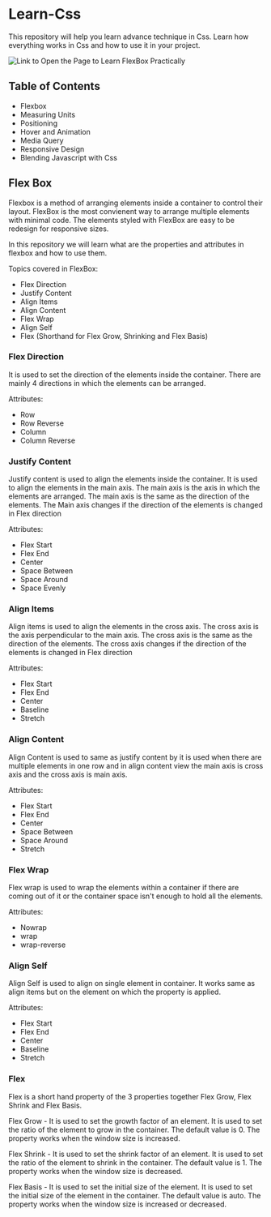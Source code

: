 # Learn-Css

This repository will help you learn advance technique in Css. Learn how everything works in Css and how to use it in your project.

![Link to Open the Page to Learn FlexBox Practically]("https://github.com/Shaik-mohd-huzaifa/Learn-Css/blob/744d30cd9fb6f5fb5d03ff0a3f93a81f17ab888f/Flex%20Box/index.html")

## Table of Contents

- Flexbox
- Measuring Units
- Positioning
- Hover and Animation
- Media Query
- Responsive Design
- Blending Javascript with Css

## Flex Box

Flexbox is a method of arranging elements inside a container to control their layout. FlexBox is the most convienent way to arrange multiple elements with minimal code. The elements styled with FlexBox are easy to be redesign for responsive sizes.

In this repository we will learn what are the properties and attributes in flexbox and how to use them.

Topics covered in FlexBox:

- Flex Direction
- Justify Content
- Align Items
- Align Content
- Flex Wrap
- Align Self
- Flex (Shorthand for Flex Grow, Shrinking and Flex Basis)

### Flex Direction

It is used to set the direction of the elements inside the container. There are mainly 4 directions in which the elements can be arranged.

Attributes:

- Row
- Row Reverse
- Column
- Column Reverse

### Justify Content

Justify content is used to align the elements inside the container. It is used to align the elements in the main axis. The main axis is the axis in which the elements are arranged. The main axis is the same as the direction of the elements. The Main axis changes if the direction of the elements is changed in Flex direction

Attributes:

- Flex Start
- Flex End
- Center
- Space Between
- Space Around
- Space Evenly

### Align Items

Align items is used to align the elements in the cross axis. The cross axis is the axis perpendicular to the main axis. The cross axis is the same as the direction of the elements. The cross axis changes if the direction of the elements is changed in Flex direction

Attributes:

- Flex Start
- Flex End
- Center
- Baseline
- Stretch

### Align Content

Align Content is used to same as justify content by it is used when there are multiple elements in one row and in align content view the main axis is cross axis and the cross axis is main axis.

Attributes:

- Flex Start
- Flex End
- Center
- Space Between
- Space Around
- Stretch

### Flex Wrap

Flex wrap is used to wrap the elements within a container if there are coming out of it or the container space isn't enough to hold all the elements.

Attributes:

- Nowrap
- wrap
- wrap-reverse

### Align Self

Align Self is used to align on single element in container. It works same as align items but on the element on which the property is applied.

Attributes:

- Flex Start
- Flex End
- Center
- Baseline
- Stretch

### Flex

Flex is a short hand property of the 3 properties together Flex Grow, Flex Shrink and Flex Basis.

Flex Grow - It is used to set the growth factor of an element. It is used to set the ratio of the element to grow in the container. The default value is 0. The property works when the window size is increased.

Flex Shrink - It is used to set the shrink factor of an element. It is used to set the ratio of the element to shrink in the container. The default value is 1. The property works when the window size is decreased.

Flex Basis - It is used to set the initial size of the element. It is used to set the initial size of the element in the container. The default value is auto. The property works when the window size is increased or decreased.
